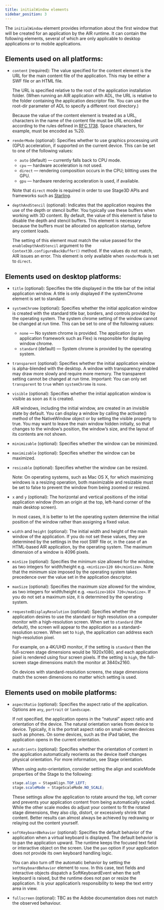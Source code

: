 ```yaml
---
title: initialWindow elements
sidebar_position: 3
---
```


The `initialWindow` element provides information about the first window that will be created for an application by the AIR runtime. It can contain the following elements, several of which are only applicable to desktop applications or to mobile applications.

## Elements used on all platforms:

- `content` (required): The value specified for the content element is the URL for the main content file of the application. This may be either a SWF file or an HTML file.

  The URL is specified relative to the root of the application installation folder. (When running an AIR application with ADL, the URL is relative to the folder containing the application descriptor file. You can use the root-dir parameter of ADL to specify a different root directory.)

  Because the value of the content element is treated as a URL, characters in the name of the content file must be URL encoded according to the rules defined in [RFC 1738](https://tools.ietf.org/html/rfc1738). Space characters, for example, must be encoded as %20.

- `renderMode` (optional): Specifies whether to use graphics processing unit (GPU) acceleration, if supported on the current device. This can be set to one of the following values:

  - `auto` (default) — currently falls back to CPU mode.
  - `cpu` — hardware acceleration is not used.
  - `direct` — rendering composition occurs in the CPU; blitting uses the GPU.
  - `gpu` — hardware rendering acceleration is used, if available.

  Note that `direct` mode is required in order to use Stage3D APIs and frameworks such as [Starling](https://gamua.com/starling/).

- `depthAndStencil` (optional): Indicates that the application requires the use of the depth or stencil buffer. You typically use these buffers when working with 3D content.
  By default, the value of this element is false to disable the depth and stencil buffers. This element is necessary because the buffers must be allocated on application startup, before any content loads.

  The setting of this element must match the value passed for the `enableDepthAndStencil` argument to the `Context3D.configureBackBuffer()` method. If the values do not match, AIR issues an error.
  This element is only available when `renderMode` is set to `direct`.

## Elements used on desktop platforms:

- `title` (optional): Specifies the title displayed in the title bar of the initial application window. A title is only displayed if the systemChrome element is set to standard.

- `systemChrome` (optional): Specifies whether the initial application window is created with the standard title bar, borders, and controls provided by the operating system.
  The system chrome setting of the window cannot be changed at run time. This can be set to one of the following values:
  - `none` — No system chrome is provided. The application (or an application framework such as Flex) is responsible for displaying window chrome.
  - `standard` (default) — System chrome is provided by the operating system.
- `transparent` (optional): Specifies whether the initial application window is alpha-blended with the desktop. A window with transparency enabled may draw more slowly and require more memory.
  The transparent setting cannot be changed at run time. Important: You can only set `transparent` to `true` when `systemChrome` is `none`.

- `visible` (optional): Specifies whether the initial application window is visible as soon as it is created.

  AIR windows, including the initial window, are created in an invisible state by default. You can display a window by calling the activate() method of the NativeWindow object or by setting the visible property to true. You may want to leave the main window hidden initially, so that changes to the window’s position, the window’s size, and the layout of its contents are not shown.

- `minimizable` (optional): Specifies whether the window can be minimized.

- `maximizable` (optional): Specifies whether the window can be maximized.

- `resizable` (optional): Specifies whether the window can be resized.

  Note: On operating systems, such as Mac OS X, for which maximizing windows is a resizing operation, both maximizable and resizable must be set to false to prevent the window from being zoomed or resized.

- `x` and `y` (optional): The horizontal and vertical positions of the initial application window (from an origin at the top, left-hand corner of the main desktop screen).

  In most cases, it is better to let the operating system determine the initial position of the window rather than assigning a fixed value.

- `width` and `height` (optional): The initial width and height of the main window of the application. If you do not set these values, they are determined by the settings in the root SWF file or,
  in the case of an HTML-based AIR application, by the operating system. The maximum dimension of a window is 4096 pixels.

- `minSize` (optional): Specifies the minimum size allowed for the window, as two integers for width/height e.g. `<minSize>120 60</minSize>`.
  Note that the minimum size imposed by the operating system takes precedence over the value set in the application descriptor.

- `maxSize` (optional): Specifies the maximum size allowed for the window, as two integers for width/height e.g. `<maxSize>1024 720</maxSize>`.
  If you do not set a maximum size, it is determined by the operating system.

- `requestedDisplayResolution` (optional): Specifies whether the application desires to use the standard or high resolution on a computer monitor with a high-resolution screen.
  When set to `standard` (the default), the screen will appear to the application as a standard-resolution screen. When set to `high`, the application can address each high-resolution pixel.

  For example, on a 4K/UHD monitor, if the setting is `standard` then the full-screen stage dimensions would be 1920x1080, and each application pixel is rendered using four screen pixels.
  If the setting is `high`, the full-screen stage dimensions match the monitor at 3840x2160.

  On devices with standard-resolution screens, the stage dimensions match the screen dimensions no matter which setting is used.

## Elements used on mobile platforms:

- `aspectRatio` (optional): Specifies the aspect ratio of the application. Options are `any`, `portrait` or `landscape`.

  If not specified, the application opens in the “natural” aspect ratio and orientation of the device. The natural orientation varies from device to device.
  Typically, it is the portrait aspect ratio on small-screen devices such as phones. On some devices, such as the iPad tablet, the application opens in the current orientation.

- `autoOrients` (optional): Specifies whether the orientation of content in the application automatically reorients as the device itself changes physical orientation. For more information, see Stage orientation.

  When using auto-orientation, consider setting the align and scaleMode properties of the Stage to the following:

  ```actionscript
  stage.align = StageAlign.TOP_LEFT;
  stage.scaleMode = StageScaleMode.NO_SCALE;
  ```

  These settings allow the application to rotate around the top, left corner and prevents your application content from being automatically scaled. While the other scale modes do adjust your content to fit the rotated stage dimensions, they also clip, distort, or excessively shrink that content. Better results can almost always be achieved by redrawing or relaying out the content yourself.

- `softKeyboardBehavior` (optional): Specifies the default behavior of the application when a virtual keyboard is displayed. The default behavior is to pan the application upward.
  The runtime keeps the focused text field or interactive object on the screen. Use the `pan` option if your application does not provide its own keyboard handling logic.

  You can also turn off the automatic behavior by setting the `softKeyboardBehavior` element to `none`.
  In this case, text fields and interactive objects dispatch a SoftKeyboardEvent when the soft keyboard is raised, but the runtime does not pan or resize the application.
  It is your application’s responsibility to keep the text entry area in view.

- `fullscreen` (optional): TBC as the Adobe documentation does not match the observed behaviour.
